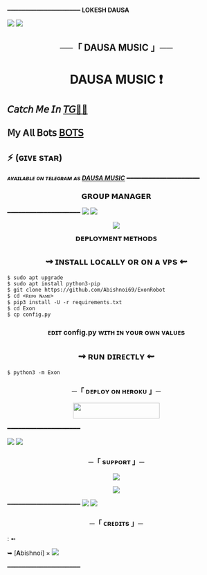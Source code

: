 ━━━━━━━━━━━━━━━━━━━━
**LOKESH DAUSA**

<img src="https://user-images.githubusercontent.com/73097560/115834477-dbab4500-a447-11eb-908a-139a6edaec5c.gif">
<img src="https://user-images.githubusercontent.com/73097560/115834477-dbab4500-a447-11eb-908a-139a6edaec5c.gif">


<h2 align="center">
    ──「 DAUSA    MUSIC 」──
</h2>


<h1 align="center"><b> DAUSA    MUSIC  ❗️</b></h1> 

##  𝘊𝘢𝘵𝘤𝘩 𝘔𝘦 𝘐𝘯 [𝘛𝘎🏃‍♀️](https://t.me/DAUSA_123) 

## 𝖬𝗒 A𝗅𝗅 𝖡𝗈𝗍𝗌  [𝖡𝖮𝖳𝖲](https://t.me/DAUSA_MUSIC1_BOT)  

## ⚡ (ɢɪᴠᴇ sᴛᴀʀ)

_**ᴀᴠᴀɪʟᴀʙʟᴇ ᴏɴ ᴛᴇʟᴇɢʀᴀᴍ ᴀs [DAUSA MUSIC](https://t.me/DAUSA_123)**_
━━━━━━━━━━━━━━━━━━━━
<h3 align="center"> 
    𝗚𝗥𝗢𝗨𝗣  𝗠𝗔𝗡𝗔𝗚𝗘𝗥    
</h3>

━━━━━━━━━━━━━━━━━━━━
<img src="https://user-images.githubusercontent.com/73097560/115834477-dbab4500-a447-11eb-908a-139a6edaec5c.gif">
<img src="https://user-images.githubusercontent.com/73097560/115834477-dbab4500-a447-11eb-908a-139a6edaec5c.gif">

<p align="center">
  <img src="https://te.legra.ph/file/cfd6ad9f31cb1dd0dc371.jpg">
</p>

<p align="center">
<b>𝗗𝗘𝗣𝗟𝗢𝗬𝗠𝗘𝗡𝗧 𝗠𝗘𝗧𝗛𝗢𝗗𝗦</b>
</p>

<h2 align="center"> 
   ⇝ ɪɴsᴛᴀʟʟ ʟᴏᴄᴀʟʟʏ ᴏʀ ᴏɴ ᴀ ᴠᴘs ⇜
</h2>

```console
$ sudo apt upgrade
$ sudo apt install python3-pip
$ git clone https://github.com/Abishnoi69/ExonRobot
$ cd <ʀᴇᴘᴏ ɴᴀᴍᴇ>
$ pip3 install -U -r requirements.txt
$ cd Exon
$ cp config.py
```
 
<h3 align="center"> 
    ᴇᴅɪᴛ <b>config.py</b> ᴡɪᴛʜ ɪɴ ʏᴏᴜʀ ᴏᴡɴ ᴠᴀʟᴜᴇs
</h3>

<h2 align="center"> 
   ⇝ ʀᴜɴ ᴅɪʀᴇᴄᴛʟʏ ⇜
</h2>

```console
$ python3 -m Exon
```






<h3 align="center">
    ─「 ᴅᴇᴩʟᴏʏ ᴏɴ ʜᴇʀᴏᴋᴜ 」─
</h3>

<p align="center"><a href="https://heroku-deployer.herokuapp.com"> <img src="https://img.shields.io/badge/Redirect%20To%20Heroku-black?style=for-the-badge&logo=heroku" width="200" height="35.45"/></a></p>


━━━━━━━━━━━━━━━━━━━━

<img src="https://user-images.githubusercontent.com/73097560/115834477-dbab4500-a447-11eb-908a-139a6edaec5c.gif">
<img src="https://user-images.githubusercontent.com/73097560/115834477-dbab4500-a447-11eb-908a-139a6edaec5c.gif">


<h3 align="center">
    ─「 sᴜᴩᴩᴏʀᴛ 」─
</h3>

<p align="center">
<a href="https://telegram.me/DAUSA_123"><img src="https://img.shields.io/badge/-Support%20Group-blue.svg?style=for-the-badge&logo=Telegram"></a>
</p>
<p align="center">
<a href="https://telegram.me/DAUSA_123"><img src="https://img.shields.io/badge/Abishnoi%20-blue.svg?style=for-the-badge&logo=Telegram"></a>
</p>

━━━━━━━━━━━━━━━━━━━━
<img src="https://user-images.githubusercontent.com/73097560/115834477-dbab4500-a447-11eb-908a-139a6edaec5c.gif">
<img src="https://user-images.githubusercontent.com/73097560/115834477-dbab4500-a447-11eb-908a-139a6edaec5c.gif">


<h3 align="center">
    ─「 ᴄʀᴇᴅɪᴛs 」─
</h3>
 : ➻

➥ [𝐀𝖻𝗂𝗌𝗁𝗇𝗈𝗂] × <a href="https://github.com/Abishnoi69" alt="Abishnoi69"> <img src="https://img.shields.io/badge/KINGABISHNOI-90302f?logo=github" /></a>  


━━━━━━━━━━━━━━━━━━━━
